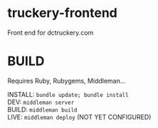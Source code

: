 truckery-frontend
=================

Front end for dctruckery.com

BUILD
=================
Requires Ruby, Rubygems, Middleman...

INSTALL: `bundle update; bundle install`  
DEV: `middleman server`  
BUILD: `middleman build`  
LIVE: `middleman deploy` (NOT YET CONFIGURED)

